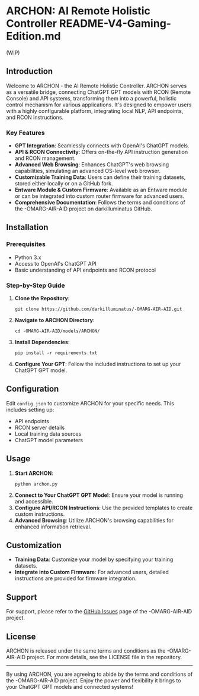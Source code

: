 # ARCHON: AI Remote Holistic Controller README-V4-Gaming-Edition.md
 (WIP)

## Introduction

Welcome to ARCHON - the AI Remote Holistic Controller. ARCHON serves as a versatile bridge, connecting ChatGPT GPT models with RCON (Remote Console) and API systems, transforming them into a powerful, holistic control mechanism for various applications. It's designed to empower users with a highly configurable platform, integrating local NLP, API endpoints, and RCON instructions.

### Key Features

- **GPT Integration**: Seamlessly connects with OpenAI's ChatGPT models.
- **API & RCON Connectivity**: Offers on-the-fly API instruction generation and RCON management.
- **Advanced Web Browsing**: Enhances ChatGPT's web browsing capabilities, simulating an advanced OS-level web browser.
- **Customizable Training Data**: Users can define their training datasets, stored either locally or on a GitHub fork.
- **Entware Module & Custom Firmware**: Available as an Entware module or can be integrated into custom router firmware for advanced users.
- **Comprehensive Documentation**: Follows the terms and conditions of the -OMARG-AIR-AID project on darkilluminatus GitHub.

## Installation

### Prerequisites

- Python 3.x
- Access to OpenAI's ChatGPT API
- Basic understanding of API endpoints and RCON protocol

### Step-by-Step Guide

1. **Clone the Repository**: 
   ```
   git clone https://github.com/darkilluminatus/-OMARG-AIR-AID.git
   ```
2. **Navigate to ARCHON Directory**: 
   ```
   cd -OMARG-AIR-AID/models/ARCHON/
   ```
3. **Install Dependencies**: 
   ```
   pip install -r requirements.txt
   ```
4. **Configure Your GPT**: Follow the included instructions to set up your ChatGPT GPT model.

## Configuration

Edit `config.json` to customize ARCHON for your specific needs. This includes setting up:

- API endpoints
- RCON server details
- Local training data sources
- ChatGPT model parameters

## Usage

1. **Start ARCHON**: 
   ```
   python archon.py
   ```
2. **Connect to Your ChatGPT GPT Model**: Ensure your model is running and accessible.
3. **Configure API/RCON Instructions**: Use the provided templates to create custom instructions.
4. **Advanced Browsing**: Utilize ARCHON's browsing capabilities for enhanced information retrieval.

## Customization

- **Training Data**: Customize your model by specifying your training datasets.
- **Integrate into Custom Firmware**: For advanced users, detailed instructions are provided for firmware integration.

## Support

For support, please refer to the [GitHub Issues](https://github.com/darkilluminatus/-OMARG-AIR-AID/issues) page of the -OMARG-AIR-AID project.

## License

ARCHON is released under the same terms and conditions as the -OMARG-AIR-AID project. For more details, see the LICENSE file in the repository.

---

By using ARCHON, you are agreeing to abide by the terms and conditions of the -OMARG-AIR-AID project. Enjoy the power and flexibility it brings to your ChatGPT GPT models and connected systems!
